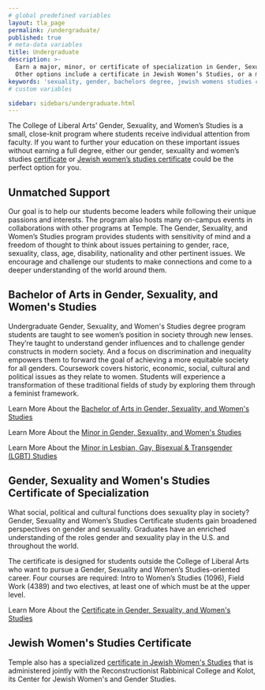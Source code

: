 ```yaml
---
# global predefined variables
layout: tla_page
permalink: /undergraduate/
published: true
# meta-data variables
title: Undergraduate
description: >-
  Earn a major, minor, or certificate of specialization in Gender, Sexuality, and Women’s Studies at Temple University.
  Other options include a certificate in Jewish Women’s Studies, or a minor in LGBT Studies through the College of Liberal Arts.
keywords: 'sexuality, gender, bachelors degree, jewish womens studies certificate'
# custom variables

sidebar: sidebars/undergraduate.html
---
```

The College of Liberal Arts’ Gender, Sexuality, and Women’s Studies is a small, close-knit program where students receive individual attention from faculty. If you want to further your education on these important issues without earning a full degree, either our gender, sexuality and women’s studies [certificate](#gender-sexuality-and-womens-studies-certificate-of-specialization) or [Jewish women’s studies certificate](#jewish-womens-studies-certificate) could be the perfect option for you.

## Unmatched Support
Our goal is to help our students become leaders while following their unique passions and interests. The program also hosts many on-campus events in collaborations with other programs at Temple. The Gender, Sexuality, and Women’s Studies program provides students with sensitivity of mind and a freedom of thought to think about issues pertaining to gender, race, sexuality, class, age, disability, nationality and other pertinent issues. We encourage and challenge our students to make connections and come to a deeper understanding of the world around them.

## Bachelor of Arts in Gender, Sexuality, and Women's Studies
Undergraduate Gender, Sexuality, and Women's Studies degree program students are taught to see women’s position in society through new lenses. They’re taught to understand gender influences and to challenge gender constructs in modern society. And a focus on discrimination and inequality empowers them to forward the goal of achieving a more equitable society for all genders. Coursework covers historic, economic, social, cultural and political issues as they relate to women. Students will experience a transformation of these traditional fields of study by exploring them through a feminist framework.

Learn More About the [Bachelor of Arts in Gender, Sexuality, and Women's Studies](http://bulletin.temple.edu/undergraduate/liberal-arts/gender-sexuality-womens-studies/ba-gender-sexuality-womens-studies/)

Learn More About the [Minor in Gender, Sexuality, and Women's Studies](http://bulletin.temple.edu/undergraduate/liberal-arts/gender-sexuality-womens-studies/minor-gender-sexuality-womens-studies/)

Learn More About the [Minor in Lesbian, Gay, Bisexual & Transgender (LGBT) Studies](http://bulletin.temple.edu/undergraduate/liberal-arts/gender-sexuality-womens-studies/minor-lesbian-gay-bisexual-transgender-lgbt/)

## Gender, Sexuality and Women's Studies Certificate of Specialization
What social, political and cultural functions does sexuality play in society? Gender, Sexuality and Women’s Studies Certificate students gain broadened perspectives on gender and sexuality. Graduates have an enriched understanding of the roles gender and sexuality play in the U.S. and throughout the world.

The certificate is designed for students outside the College of Liberal Arts who want to pursue a Gender, Sexuality and Women’s Studies-oriented career. Four courses are required: Intro to Women’s Studies (1096), Field Work (4389) and two electives, at least one of which must be at the upper level.

Learn More About the [Certificate in Gender, Sexuality, and Women's Studies](http://bulletin.temple.edu/undergraduate/liberal-arts/certificate-programs/certificate-gender-sexuality-womens-studies/)

## Jewish Women's Studies Certificate
Temple also has a specialized [certificate in Jewish Women's Studies](https://www.rrc.edu/academics/our-approach-rabbinical-formation) that is administered jointly with the Reconstructionist Rabbinical College and Kolot, its Center for Jewish Women's and Gender Studies.
